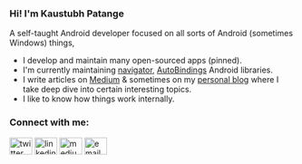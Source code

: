 ### Hi! I'm Kaustubh Patange

A self-taught Android developer focused on all sorts of Android (sometimes Windows) things,

- I develop and maintain many open-sourced apps (pinned).
- I'm currently maintaining [navigator](https://github.com/KaustubhPatange/navigator), [AutoBindings](https://github.com/KaustubhPatange/AutoBindings) Android libraries.
- I write articles on [Medium](https://kaustubhpatange.medium.com/) & sometimes on my [personal blog](https://kaustubhpatange.github.io/blog) where I take deep dive into certain interesting topics.
- I like to know how things work internally.

### Connect with me:

<p align="left">
<a href="https://twitter.com/KP206" target="blank"><img align="center" src="https://cdn.jsdelivr.net/npm/simple-icons@3.0.1/icons/twitter.svg" alt="twitter" height="30" width="40" /></a>
<a href="https://www.linkedin.com/in/kaustubhpatange/" target="blank"><img align="center" src="https://cdn.jsdelivr.net/npm/simple-icons@3.0.1/icons/linkedin.svg" alt="linkedin" height="30" width="40" /></a>
<a href="https://kaustubhpatange.medium.com/" target="blank"><img align="center" src="https://cdn.jsdelivr.net/npm/simple-icons@3.0.1/icons/medium.svg" alt="medium" height="30" width="40" /></a>
<a href="mailto:developerkp16@gmail.com" target="blank"><img align="center" src="https://cdn.jsdelivr.net/npm/simple-icons@3.0.1/icons/gmail.svg" alt="email" height="30" width="40" /></a>
</p>
